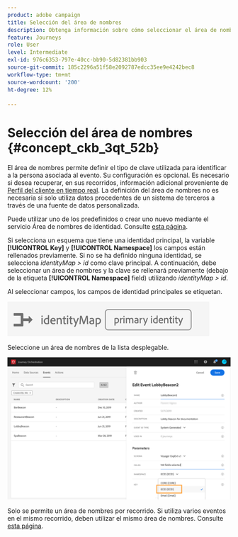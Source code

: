 ```yaml
---
product: adobe campaign
title: Selección del área de nombres
description: Obtenga información sobre cómo seleccionar el área de nombres
feature: Journeys
role: User
level: Intermediate
exl-id: 976c6353-797e-40cc-bb90-5d82381bb903
source-git-commit: 185c2296a51f58e2092787edcc35ee9e4242bec8
workflow-type: tm+mt
source-wordcount: '200'
ht-degree: 12%

---
```


# Selección del área de nombres {#concept_ckb_3qt_52b}

El área de nombres permite definir el tipo de clave utilizada para identificar a la persona asociada al evento. Su configuración es opcional. Es necesario si desea recuperar, en sus recorridos, información adicional proveniente de [Perfil del cliente en tiempo real](https://experienceleague.adobe.com/docs/experience-platform/profile/home.html?lang=es). La definición del área de nombres no es necesaria si solo utiliza datos procedentes de un sistema de terceros a través de una fuente de datos personalizada.

Puede utilizar uno de los predefinidos o crear uno nuevo mediante el servicio Área de nombres de identidad. Consulte [esta página](https://experienceleague.adobe.com/docs/experience-platform/identity/home.html?lang=es).

Si selecciona un esquema que tiene una identidad principal, la variable **[!UICONTROL Key]** y **[!UICONTROL Namespace]** los campos están rellenados previamente. Si no se ha definido ninguna identidad, se selecciona _identityMap > id_ como clave principal. A continuación, debe seleccionar un área de nombres y la clave se rellenará previamente (debajo de la etiqueta **[!UICONTROL Namespace]** field) utilizando _identityMap > id_.

Al seleccionar campos, los campos de identidad principales se etiquetan.

![](../assets/primary-identity.png)


Seleccione un área de nombres de la lista desplegable.

![](../assets/journey17.png)

Solo se permite un área de nombres por recorrido. Si utiliza varios eventos en el mismo recorrido, deben utilizar el mismo área de nombres. Consulte [esta página](../building-journeys/journey.md).
